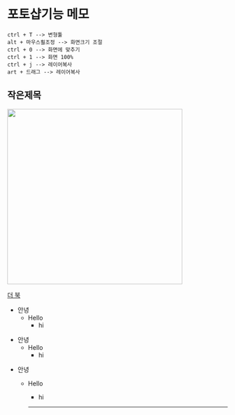 # 포토샵기능 메모

```
ctrl + T --> 변형툴
alt + 마우스훨조정 --> 화면크기 조절
ctrl + 0 --> 화면에 맞추기
ctrl + 1 --> 화면 100%
ctrl + j --> 레이어복사
art + 드래그 --> 레이어복사 
```

## 작은제목

<img src="https://tjghwns93.github.io/img/ph.png" width="400">

[더 북](https://thebook.io/)

+ 안녕
  + Hello
    + hi


* 안녕
  * Hello
    * hi

- 안녕
  - Hello
    - hi 
    
    -------------------------
